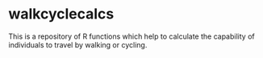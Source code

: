 # walkcyclecalcs
This is a repository of R functions which help to calculate the capability of individuals to travel by walking or cycling.  
